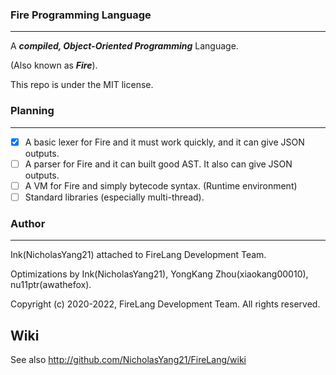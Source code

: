 ### Fire Programming Language

---

A _**compiled, Object-Oriented Programming**_ Language.

(Also known as _**Fire**_).

This repo is under the MIT license.

### Planning

---

- [x] A basic lexer for Fire and it must work quickly, and it can give JSON outputs.
- [ ] A parser for Fire and it can built good AST. It also can give JSON outputs.
- [ ] A VM for Fire and simply bytecode syntax. (Runtime environment)
- [ ] Standard libraries (especially multi-thread).

### Author

---

Ink(NicholasYang21) attached to FireLang Development Team.

Optimizations by Ink(NicholasYang21), YongKang Zhou(xiaokang00010), nu11ptr(awathefox). 

Copyright (c) 2020-2022, FireLang Development Team. All rights reserved.

## Wiki

See also http://github.com/NicholasYang21/FireLang/wiki
